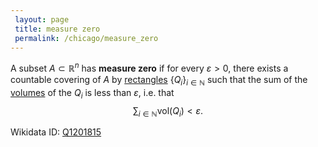 ```yaml
---
 layout: page
 title: measure zero
 permalink: /chicago/measure_zero
---
```

A subset $A \subset\mathbb R^n$ has **measure zero** if for every $\varepsilon > 0$, there exists a countable covering of $A$ by [rectangles](https://mathgloss.github.io/MathGloss/chicago/rectangle) $\{Q_i\}_{i\in\mathbb N}$ such that the sum of the [volumes](https://mathgloss.github.io/MathGloss/chicago/volume) of the $Q_i$ is less than $\varepsilon$, i.e. that $$\sum_{i\in\mathbb N} \text{vol}(Q_i) < \varepsilon.$$

Wikidata ID: [Q1201815](https://www.wikidata.org/wiki/Q1201815)